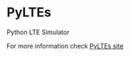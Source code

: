 # PyLTEs
Python LTE Simulator

For more information check [PyLTEs site](http://iitis.github.io/pyltes/)
